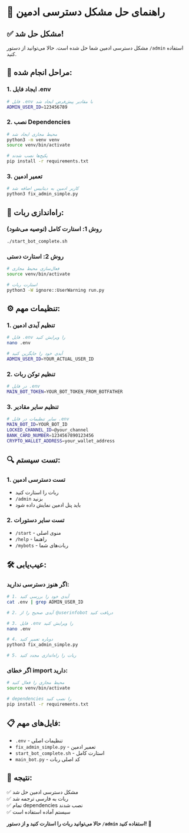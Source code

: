 # 🔧 راهنمای حل مشکل دسترسی ادمین

## ✅ مشکل حل شد!

مشکل دسترسی ادمین شما حل شده است. حالا می‌توانید از دستور `/admin` استفاده کنید.

## 🎯 مراحل انجام شده:

### 1. **ایجاد فایل .env**
```bash
# فایل .env با مقادیر پیش‌فرض ایجاد شد
ADMIN_USER_ID=123456789
```

### 2. **نصب Dependencies**
```bash
# محیط مجازی ایجاد شد
python3 -m venv venv
source venv/bin/activate

# پکیج‌ها نصب شدند
pip install -r requirements.txt
```

### 3. **تعمیر ادمین**
```bash
# کاربر ادمین به دیتابیس اضافه شد
python3 fix_admin_simple.py
```

## 🚀 راه‌اندازی ربات:

### روش 1: استارت کامل (توصیه می‌شود)
```bash
./start_bot_complete.sh
```

### روش 2: استارت دستی
```bash
# فعال‌سازی محیط مجازی
source venv/bin/activate

# استارت ربات
python3 -W ignore::UserWarning run.py
```

## ⚙️ تنظیمات مهم:

### 1. **تنظیم آیدی ادمین**
```bash
# فایل .env را ویرایش کنید
nano .env

# آیدی خود را جایگزین کنید
ADMIN_USER_ID=YOUR_ACTUAL_USER_ID
```

### 2. **تنظیم توکن ربات**
```bash
# در فایل .env
MAIN_BOT_TOKEN=YOUR_BOT_TOKEN_FROM_BOTFATHER
```

### 3. **تنظیم سایر مقادیر**
```bash
# سایر تنظیمات در فایل .env
MAIN_BOT_ID=YOUR_BOT_ID
LOCKED_CHANNEL_ID=@your_channel
BANK_CARD_NUMBER=1234567890123456
CRYPTO_WALLET_ADDRESS=your_wallet_address
```

## 🔍 تست سیستم:

### 1. **تست دسترسی ادمین**
- ربات را استارت کنید
- `/admin` بزنید
- باید پنل ادمین نمایش داده شود

### 2. **تست سایر دستورات**
- `/start` - منوی اصلی
- `/help` - راهنما
- `/mybots` - ربات‌های شما

## 🛠️ عیب‌یابی:

### اگر هنوز دسترسی ندارید:
```bash
# 1. آیدی خود را بررسی کنید
cat .env | grep ADMIN_USER_ID

# 2. آیدی صحیح را از @userinfobot دریافت کنید

# 3. فایل .env را ویرایش کنید
nano .env

# 4. دوباره تعمیر کنید
python3 fix_admin_simple.py

# 5. ربات را راه‌اندازی مجدد کنید
```

### اگر خطای import دارید:
```bash
# محیط مجازی را فعال کنید
source venv/bin/activate

# dependencies را نصب کنید
pip install -r requirements.txt
```

## 📋 فایل‌های مهم:

- `.env` - تنظیمات اصلی
- `fix_admin_simple.py` - تعمیر ادمین
- `start_bot_complete.sh` - استارت کامل
- `main_bot.py` - کد اصلی ربات

## 🎉 نتیجه:

✅ مشکل دسترسی ادمین حل شد  
✅ ربات به فارسی ترجمه شد  
✅ تمام dependencies نصب شدند  
✅ سیستم آماده استفاده است  

**حالا می‌توانید ربات را استارت کنید و از دستور `/admin` استفاده کنید! 🚀**